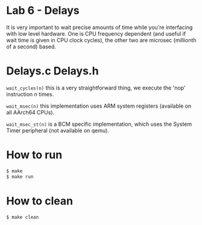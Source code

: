 Lab 6 - Delays
==========================
It is very important to wait precise amounts of time while you're interfacing with low level hardware.
One is CPU frequency dependent (and useful if wait time is given in CPU clock cycles), the other two are microsec (millionth of a second) based.

Delays.c Delays.h
==========================
```wait_cycles(n)``` this is a very straightforward thing, we execute the 'nop' instruction n times.

```wait_msec(n)``` this implementation uses ARM system registers (available on all AArch64 CPUs).

```wait_msec_st(n)```  is a BCM specific implementation, which uses the System Timer peripheral (not available on qemu).



How to run
==========================
```sh
$ make
$ make run
```

How to clean
==========================
```sh
$ make clean
```
